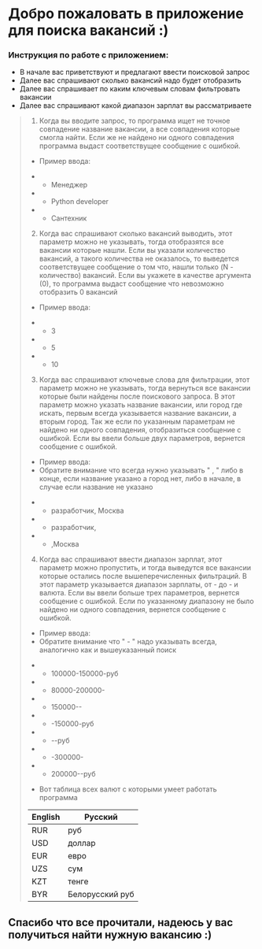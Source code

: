 # Добро пожаловать в приложение для поиска вакансий :)


### Инструкция по работе с приложением:
* В начале вас приветствуют и предлагают ввести поисковой запрос
* Далее вас спрашивают сколько вакансий надо будет отобразить
* Далее вас спрашивает по каким ключевым словам фильтровать вакансии
* Далее вас спрашивают какой диапазон зарплат вы рассматриваете

> 1. Когда вы вводите запрос, то программа ищет не точное совпадение название вакансии, 
> а все совпадения которые смогла найти. Если же не найдено ни одного совпадения программа 
> выдаст соответствущее сообщение с ошибкой.
> * Пример ввода:
> - - Менеджер
> - - Python developer
> - - Сантехник
> 
> 
> 2. Когда вас спрашивают сколько вакансий выводить, этот параметр можно не указывать, 
> тогда отобразятся все вакансии которые нашли. Если вы указали количество вакансий, 
> а такого количества не оказалось, то выведется соответствущее сообщение о том что,
> нашли только (N - количество) вакансий. Если вы укажете в качестве аргумента (0),
> то программа выдаст сообщение что невозможно отобразить 0 вакансий
> * Пример ввода:
> - - 3
> - - 5
> - - 10
> 
> 3. Когда вас спрашивают ключевые слова для фильтрации, этот параметр можно не указывать, 
> тогда вернуться все вакансии которые были найдены после поискового запроса. 
> В этот параметр можно указать название вакансии, или город где искать, 
> первым всегда указывается название вакансии, а вторым город. 
> Так же если по указанным параметрам не найдено ни одного совпадения, отобразиться сообщение с ошибкой. 
> Если вы ввели больше двух параметров, вернется сообщение с ошибкой.
> * Пример ввода:
> * Обратите внимание что всегда нужно указывать " , " либо в конце, если название указано а город нет, 
> либо в начале, в случае если название не указано
> - - разработчик, Москва
> - - разработчик,
> - - ,Москва
> 
> 
> 4. Когда вас спрашивают ввести диапазон зарплат, этот параметр можно пропустить, 
> и тогда выведутся все вакансии которые остались после вышеперечисленных фильтраций. 
> В этот параметр указывается диапазон зарплаты, от - до - и валюта. Если вы ввели больше трех параметров, 
> вернется сообщение с ошибкой. Eсли по указанному диапазону не было найдено ни одного совпадения, 
> вернется сообщение с ошибкой.
> * Пример ввода:
> * Обратите внимание что " - " надо указывать всегда, аналогично как и вышеуказанный поиск
> - - 100000-150000-руб
> - - 80000-200000-
> - - 150000--
> - - -150000-руб
> - - --руб
> - - -300000-
> - - 200000--руб
> 
> 
> - Вот таблица всех валют с которыми умеет работать программа
>
> | English | Русский |
> |----|----|
> |RUR |руб |
> |USD |доллар |
> |EUR |евро |
> |UZS |сум |
> |KZT |тенге |
> |BYR |Белорусский руб |



## Спасибо что все прочитали, надеюсь у вас получиться найти нужную вакансию :)


